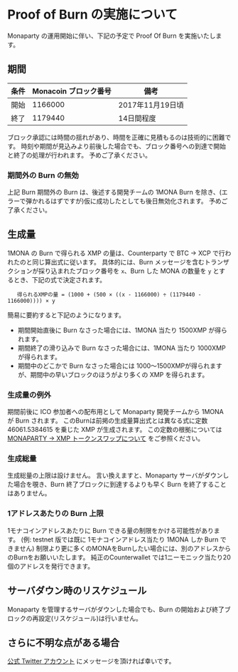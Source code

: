 # Proof of Burn の実施について

Monaparty の運用開始に伴い、下記の予定で Proof Of Burn を実施いたします。

## 期間

条件 | Monacoin ブロック番号 | 備考 |
--- | --- | --- |
開始|1166000|2017年11月19日頃|
終了|1179440|14日間程度|

ブロック承認には時間の揺れがあり、時間を正確に見積もるのは技術的に困難です。
時刻や期間が見込みより前後した場合でも、ブロック番号への到達で開始と終了の処理が行われます。
予めご了承ください。

### 期間外の Burn の無効

上記 Burn 期間外の Burn は、後述する開発チームの 1MONA Burn を除き、(エラーで弾かれるはずですが)仮に成功したとしても後日無効化されます。
予めご了承ください。

## 生成量

1MONA の Burn で得られる XMP の量は、Counterparty で BTC → XCP で行われたのと同じ算出式に従います。
具体的には、Burn メッセージを含むトランザクションが採り込まれたブロック番号を `x`、Burn した MONA の数量を `y` とするとき、下記の式で決定されます。

```
   得られるXMPの量 = (1000 + (500 × ((x - 1166000) ÷ (1179440 - 1166000)))) × y
```

簡易に要約すると下記のようになります。

- 期間開始直後に Burn なさった場合には、1MONA 当たり 1500XMP が得られます。
- 期間終了の滑り込みで Burn なさった場合には、1MONA 当たり 1000XMP が得られます。
- 期間中のどこかで Burn なさった場合には 1000〜1500XMPが得られますが、期間中の早いブロックのほうがより多くの XMP を得られます。

### 生成量の例外

期間前後に ICO 参加者への配布用として Monaparty 開発チームから 1MONA が Burn されます。
このBurnは前掲の生成量算出式とは異なる式に定数 46061.5384615 を乗じた XMP が生成されます。
この定数の根拠については [MONAPARTY → XMP トークンスワップについて](https://www.monaparty.me/token-swap) をご参照ください。

### 生成総量

生成総量の上限は設けません。
言い換えますと、Monaparty サーバがダウンした場合を覗き、Burn 終了ブロックに到達するよりも早く Burn を終了することはありません。

### 1アドレスあたりの Burn 上限

1モナコインアドレスあたりに Burn できる量の制限をかける可能性があります。
(例: testnet 版では既に 1モナコインアドレス当たり 1MONA しか Burn できません)
制限より更に多くのMONAをBurnしたい場合には、別のアドレスからのBurnをお願いいたします。
純正のCounterwallet では1ニーモニック当たり20個のアドレスを発行できます。

## サーバダウン時のリスケジュール

Monaparty を管理するサーバがダウンした場合でも、Burn の開始および終了ブロックの再設定(リスケジュール)は行いません。

## さらに不明な点がある場合

[公式 Twitter アカウント](https://twitter.com/MonapartyXMP) にメッセージを頂ければ幸いです。
